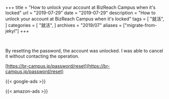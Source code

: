 +++
title = "How to unlock your account at BizReach Campus when it's locked"
url = "2019-07-29"
date = "2019-07-29"
description = "How to unlock your account at BizReach Campus when it's locked"
tags = [
    "就活",
]
categories = [
    "就活",
]
archives = "2019/07"
aliases = ["migrate-from-jekyl"]
+++

<br>

By resetting the password, the account was unlocked.
I was able to cancel it without contacting the operation.

[https://br-campus.jp/password/reset](https://br-campus.jp/password/reset)

<!-- Google Ads -->
{{< google-ads >}}

<!-- Amazon Ads -->
{{< amazon-ads >}}

<br>
